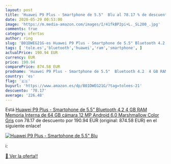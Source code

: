 ```yaml
---
layout: post
title: 'Huawei P9 Plus - Smartphone de 5.5"  Blu al 78.17 % de descuento'
date: 2020-05-29 00:53:00
image: 'https://m.media-amazon.com/images/I/41fkBP2pi+L._SL200_.jpg'
comments: true
category: ofertas
author: ring
slug: 'B01DWEG21G-es Huawei P9 Plus - Smartphone de 5.5" Bluetooth 4.2 4 GB RAM...'
tags: [ 'tole.es','bluetooth','huawei','ram','smartphone', ]
actualPrice: 190.94 EUR
currency: EUR
price: 190.94
comparePrice: 874.58 EUR
prodname: 'Huawei P9 Plus - Smartphone de 5.5"  Bluetooth 4.2  4 GB RAM  Memoria Interna de 64 GB  cámara 12 MP  Android 6.0 Marshmallow   Color Gris'
country: 'es'
flag: '🇪🇸'
buyurl: 'https://www.amazon.es/dp/B01DWEG21G/?tag=tolees-21'
descuento: '78.17'
average: '226.48'
---
```


Está [Huawei P9 Plus - Smartphone de 5.5"  Bluetooth 4.2  4 GB RAM  Memoria Interna de 64 GB  cámara 12 MP  Android 6.0 Marshmallow   Color Gris](https://www.amazon.es/dp/B01DWEG21G/?tag=tolees-21) con 78.17 de descuento por 190.94 EUR (original: 874.58 EUR) en el siguiente enlace!

[![Huawei P9 Plus - Smartphone de 5.5"  Blu](https://m.media-amazon.com/images/I/41fkBP2pi+L._SL200_.jpg)](https://www.amazon.es/dp/B01DWEG21G/?tag=tolees-21)

ℹ️:


[🛒 Ver la oferta!!](https://www.amazon.es/dp/B01DWEG21G/?tag=tolees-21)
